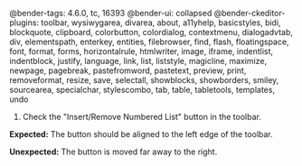 @bender-tags: 4.6.0, tc, 16393
@bender-ui: collapsed
@bender-ckeditor-plugins: toolbar, wysiwygarea, divarea, about, a11yhelp, basicstyles, bidi, blockquote, clipboard, colorbutton, colordialog, contextmenu, dialogadvtab, div, elementspath, enterkey, entities, filebrowser, find, flash, floatingspace, font, format, forms, horizontalrule, htmlwriter, image, iframe, indentlist, indentblock, justify, language, link, list, liststyle, magicline, maximize, newpage, pagebreak, pastefromword, pastetext, preview, print, removeformat, resize, save, selectall, showblocks, showborders, smiley, sourcearea, specialchar, stylescombo, tab, table, tabletools, templates, undo

1. Check the "Insert/Remove Numbered List" button in the toolbar.

**Expected:** The button should be aligned to the left edge of the toolbar.

**Unexpected:** The button is moved far away to the right.